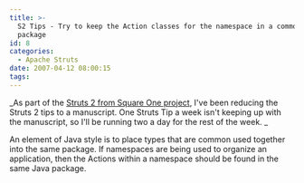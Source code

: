 ```yaml
---
title: >-
  S2 Tips - Try to keep the Action classes for the namespace in a common Java
  package
id: 8
categories:
  - Apache Struts
date: 2007-04-12 08:00:15
tags:
---
```


_As part of the [Struts 2 from Square One project](http://code.google.com/p/sq1-struts2/), I've been reducing the Struts 2 tips to a manuscript. One Struts Tip a week isn't keeping up with the manuscript, so I'll be running two a day for the rest of the week.  _

An element of Java style is to place types that are common used together into the same package. If namespaces are being used to organize an application, then the Actions within a namespace should be found in the same Java package.